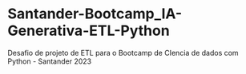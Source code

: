 # Santander-Bootcamp_IA-Generativa-ETL-Python
Desafio de projeto de ETL para o Bootcamp de CIencia de dados com Python - Santander 2023
